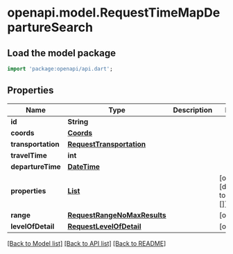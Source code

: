 # openapi.model.RequestTimeMapDepartureSearch

## Load the model package
```dart
import 'package:openapi/api.dart';
```

## Properties
Name | Type | Description | Notes
------------ | ------------- | ------------- | -------------
**id** | **String** |  | 
**coords** | [**Coords**](Coords.md) |  | 
**transportation** | [**RequestTransportation**](RequestTransportation.md) |  | 
**travelTime** | **int** |  | 
**departureTime** | [**DateTime**](DateTime.md) |  | 
**properties** | [**List<RequestTimeMapProperty>**](RequestTimeMapProperty.md) |  | [optional] [default to const []]
**range** | [**RequestRangeNoMaxResults**](RequestRangeNoMaxResults.md) |  | [optional] 
**levelOfDetail** | [**RequestLevelOfDetail**](RequestLevelOfDetail.md) |  | [optional] 

[[Back to Model list]](../README.md#documentation-for-models) [[Back to API list]](../README.md#documentation-for-api-endpoints) [[Back to README]](../README.md)


